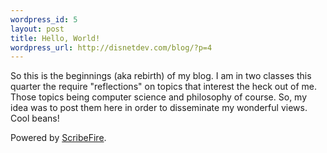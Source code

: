 ```yaml
--- 
wordpress_id: 5
layout: post
title: Hello, World!
wordpress_url: http://disnetdev.com/blog/?p=4
---
```

So this is the beginnings (aka rebirth) of my blog. I am in two classes this quarter the require "reflections" on topics that interest the heck out of me. Those topics being computer science and philosophy of course. So, my idea was to post them here in order to disseminate my wonderful views. Cool beans!
<p class="poweredbyperformancing">Powered by <a href="http://scribefire.com/">ScribeFire</a>.</p>
